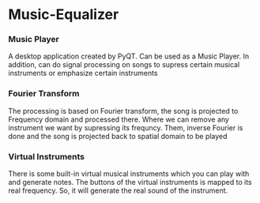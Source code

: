 # Music-Equalizer
### Music Player <br />
A desktop application created by PyQT. Can be used as a Music Player. In addition, can do signal processing on songs to supress certain musical instruments or emphasize certain instruments 

### Fourier Transform <br />
The processing is based on Fourier transform, the song is projected to Frequency domain and processed there. Where we can remove any instrument we want by supressing its frequncy. Them, inverse Fourier is done and the song is projected back to spatial domain to be played

### Virtual Instruments <br />
There is some built-in virtual musical instruments which you can play with and generate notes. The buttons of the virtual instruments is mapped to its real frequency. So, it will generate the real sound of the instrument.
